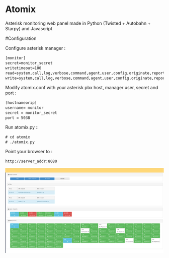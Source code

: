 # Atomix

Asterisk monitoring web panel made in Python (Twisted + Autobahn + Starpy) and Javascript

#Configuration

Configure asterisk manager :

    [monitor]
    secret=monitor_secret
    writetimeout=100
    read=system,call,log,verbose,command,agent,user,config,originate,reporting
    write=system,call,log,verbose,command,agent,user,config,originate,reporting

Modify atomix.conf with your asterisk pbx host, manager user, secret and port :
 
    [hostnameorip]
    username= monitor
    secret = monitor_secret
    port = 5038

Run atomix.py ::

    # cd atomix
    # ./atomix.py

Point your browser to :

    http://server_addr:8080
    
![image](screenshot.png "Atomix Screenshot")

